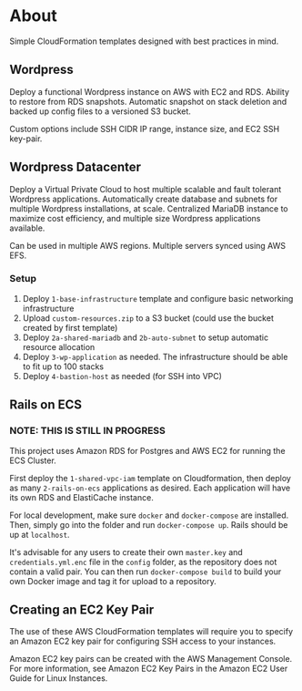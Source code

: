 # About

Simple CloudFormation templates designed with best practices in mind.

## Wordpress

Deploy a functional Wordpress instance on AWS with EC2 and RDS. Ability to restore from RDS snapshots. Automatic snapshot on stack deletion and backed up config files to a versioned S3 bucket.

Custom options include SSH CIDR IP range, instance size, and EC2 SSH key-pair.

## Wordpress Datacenter

Deploy a Virtual Private Cloud to host multiple scalable and fault tolerant Wordpress applications. Automatically create database and subnets for multiple Wordpress installations, at scale. Centralized MariaDB instance to maximize cost efficiency, and multiple size Wordpress applications available.

Can be used in multiple AWS regions. Multiple servers synced using AWS EFS.

### Setup

1. Deploy `1-base-infrastructure` template and configure basic networking infrastructure
2. Upload `custom-resources.zip` to a S3 bucket (could use the bucket created by first template)
3. Deploy `2a-shared-mariadb` and `2b-auto-subnet` to setup automatic resource allocation
4. Deploy `3-wp-application` as needed. The infrastructure should be able to fit up to 100 stacks
5. Deploy `4-bastion-host` as needed (for SSH into VPC)

## Rails on ECS

### NOTE: THIS IS STILL IN PROGRESS

This project uses Amazon RDS for Postgres and AWS EC2 for running the ECS Cluster.

First deploy the `1-shared-vpc-iam` template on Cloudformation, then deploy as many `2-rails-on-ecs` applications as desired. Each application will have its own RDS and ElastiCache instance.

For local development, make sure `docker` and `docker-compose` are installed. Then, simply go into the folder and run `docker-compose up`. Rails should be up at `localhost`.

It's advisable for any users to create their own `master.key` and `credentials.yml.enc` file in the `config` folder, as the repository does not contain a valid pair. You can then run `docker-compose build` to build your own Docker image and tag it for upload to a repository.

## Creating an EC2 Key Pair

The use of these AWS CloudFormation templates will require you to specify an Amazon EC2 key pair for configuring SSH access to your instances.

Amazon EC2 key pairs can be created with the AWS Management Console. For more information, see Amazon EC2 Key Pairs in the Amazon EC2 User Guide for Linux Instances.
